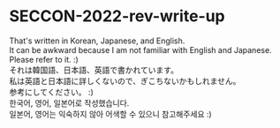 # SECCON-2022-rev-write-up  
That's written in Korean, Japanese, and English.  
It can be awkward because I am not familiar with English and Japanese.     
Please refer to it. :)    
それは韓国語、日本語、英語で書かれています。   
私は英語と日本語に詳しくないので、ぎこちないかもしれません。    
参考にしてください。 :)     
한국어, 영어, 일본어로 작성했습니다.  
일본어, 영어는 익숙하지 않아 어색할 수 있으니 참고해주세요 :)   
